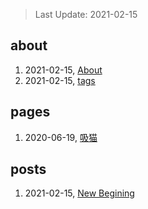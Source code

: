 > Last Update: 2021-02-15

## about
1. 2021-02-15, [About](about/me.md)
1. 2021-02-15, [tags](about/tags.md)
## pages
1. 2020-06-19, [吸猫](pages/吸猫.md)
## posts
1. 2021-02-15, [New Begining](posts/bookmarks.md)